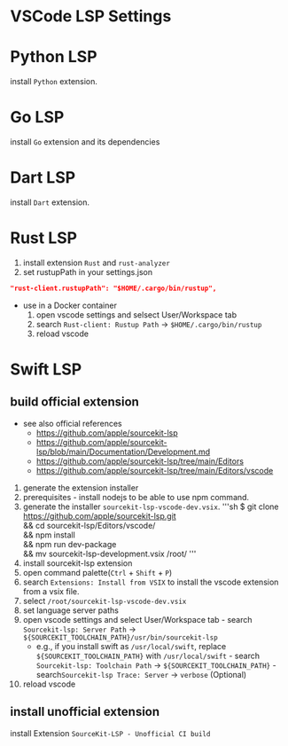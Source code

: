 # VSCode LSP Settings 



# Python LSP
install `Python` extension.



# Go LSP
install `Go` extension and its dependencies



# Dart LSP
install `Dart` extension.



# Rust LSP

1. install extension `Rust` and `rust-analyzer`
2. set rustupPath in your settings.json
 
```json
"rust-client.rustupPath": "$HOME/.cargo/bin/rustup",
```

- use in a Docker container
  1. open vscode settings and selsect User/Workspace tab
  2. search `Rust-client: Rustup Path` -> `$HOME/.cargo/bin/rustup`
  3. reload vscode



# Swift LSP
## build official extension 

- see also official references
  - https://github.com/apple/sourcekit-lsp
  - https://github.com/apple/sourcekit-lsp/blob/main/Documentation/Development.md
  - https://github.com/apple/sourcekit-lsp/tree/main/Editors
  - https://github.com/apple/sourcekit-lsp/tree/main/Editors/vscode


1. generate the extension installer
  1. prerequisites
    - install nodejs to be able to use npm command. 
  2. generate the installer `sourcekit-lsp-vscode-dev.vsix`.
'''sh
$ git clone https://github.com/apple/sourcekit-lsp.git \
  && cd sourcekit-lsp/Editors/vscode/ \
  && npm install \
  && npm run dev-package \
  && mv sourcekit-lsp-development.vsix /root/
'''
2. install sourcekit-lsp extension
  1. open command palette(`Ctrl` + `Shift` + `P`)
  2. search `Extensions: Install from VSIX` to install the vscode extension from a vsix file.
  3. select `/root/sourcekit-lsp-vscode-dev.vsix`
3. set language server paths
  1. open vscode settings and select User/Workspace tab
    - search `Sourcekit-lsp: Server Path` -> `${SOURCEKIT_TOOLCHAIN_PATH}/usr/bin/sourcekit-lsp`
      - e.g., if you install swift as `/usr/local/swift`, replace `${SOURCEKIT_TOOLCHAIN_PATH}` with `/usr/local/swift`
    - search `Sourcekit-lsp: Toolchain Path` -> `${SOURCEKIT_TOOLCHAIN_PATH}`
    - search`Sourcekit-lsp Trace: Server` -> `verbose` (Optional)
4. reload vscode 


## install unofficial extension
install Extension `SourceKit-LSP - Unofficial CI build`